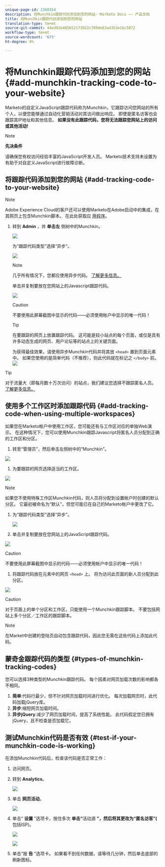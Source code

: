 ```yaml
---
unique-page-id: 2360354
description: 将Munchkin跟踪代码添加到您的网站- Marketo Docs —— 产品文档
title: 将Munchkin跟踪代码添加到您的网站
translation-type: tm+mt
source-git-commit: 44ed91b485b52173922c709de63a4353e16c5072
workflow-type: tm+mt
source-wordcount: '673'
ht-degree: 0%

---
```



# 将Munchkin跟踪代码添加到您的网站 {#add-munchkin-tracking-code-to-your-website}

Marketo的自定义JavaScript跟踪代码称为Munchkin，它跟踪访问您网站的所有个人，以便您能够通过自动化营销活动对其访问做出响应。 即使是匿名访客也会跟踪其IP地址和其他信息。 **如果没有此跟踪代码，您将无法跟踪您网站上的访问或其他活动!**

>[!NOTE]
>
>**先决条件**
>
>请确保您有权访问经验丰富的JavaScript开发人员。 Marketo技术支持未设置为有助于对自定义JavaScript进行故障诊断。

## 将跟踪代码添加到您的网站 {#add-tracking-code-to-your-website}

>[!NOTE]
>
>Adobe Experience Cloud的客户还可以使用Marketo在Adobe启动中的集成，在其网页上包含Munchkin脚本。 在此处获取应 [用程序](https://www.adobeexchange.com/experiencecloud.details.101054.html)。

1. 转到 **Admin** ，并 **单击左** 侧树中的Munchkin。

   ![](assets/image2015-8-25-16-3a21-3a14.png)

   为“跟踪代码类型”选择“异步”。

   ![](assets/image2015-8-25-16-3a24-3a33.png)

   >[!NOTE]
   >
   >几乎所有情况下，您都应使用异步代码。 [了解更多信息。](#types-of-munchkin-tracking-codes)

   单击并复制要放在您网站上的Javascript跟踪代码。

   ![](assets/image2015-8-25-16-3a26-3a12.png)

   >[!CAUTION]
   >
   >不要使用此屏幕截图中显示的代码——必须使用帐户中显示的唯一代码！

   >[!TIP]
   >
   >在要跟踪的网页上放置跟踪代码。 这可能是较小站点的每个页面，或仅是具有许多动态生成的网页、用户论坛等的站点上的关键页面。

   为获得最佳效果，请使用异步Munchkin代码并将其放 `<head>` 置到页面元素中。 如果您使用的是简单代码（不推荐），则此代码就在标记之 `</body>` 前。
   ![](assets/image2015-8-25-16-3a5-3a20.png)

>[!TIP]
>
>对于流量大（即每月数十万次访问）的站点，我们建议您选择不跟踪匿名人员。 [了解更多信息。](http://developers.marketo.com/documentation/websites/lead-tracking-munchkin-js/)

## 使用多个工作区时添加跟踪代码 {#add-tracking-code-when-using-multiple-workspaces}

如果您在Marketo帐户中使用工作区，您可能还有与工作区对应的单独Web演示。 在这种情况下，您可以使用Munchkin跟踪Javascript将匿名人员分配到正确的工作区和分区。

1. 转至“管理员”，然后单击左侧树中的“Munchkin”。

![](assets/image2015-8-25-16-3a28-3a41.png)

1. 为要跟踪的网页选择适当的工作区。

![](assets/image2015-8-25-16-3a30-3a32.png)

>[!NOTE]
>
>如果您不使用特殊工作区Munchkin代码，则人员将分配到设置帐户时创建的默认分区。 它最初被命名为“默认”，但您可能已在自己的Marketo帐户中更改了它。

1. 为“跟踪代码类型”选择“异步”。

   ![](assets/image2015-8-25-16-3a32-3a42.png)

1. 单击并复制要放在您网站上的JavaScript跟踪代码。

![](assets/image2015-8-25-16-3a34-3a7.png)

>[!CAUTION]
>
>不要使用此屏幕截图中显示的代码——必须使用帐户中显示的唯一代码！

1. 将跟踪代码放在元素中的网页 `<head>` 上。 将为访问此页面的新人员分配到此分区。

![](assets/image2015-8-25-16-3a5-3a20.png)

>[!CAUTION]
>
>对于页面上的单个分区和工作区，只能使用一个Munchkin跟踪脚本。 不要包括网站上多个分区／工作区的跟踪脚本。

>[!NOTE]
>
>在Market中创建的登陆页自动包含跟踪代码，因此您无需在这些代码上添加此代码。

## 蒙奇金跟踪代码的类型 {#types-of-munchkin-tracking-codes}

您可以选择3种类型的Munchkin跟踪代码。 每个因素对网页加载次数的影响都各不相同。

1. **简单**:代码行最少，但不针对网页加载时间进行优化。 每次加载网页时，此代码加载jQuery库。
1. **异步**:缩短网页加载时间。
1. **异步jQuery**:减少了网页加载时间，提高了系统性能。 此代码假定您已拥有jQuery，且不检查是否加载它。

## 测试Munchkin代码是否有效 {#test-if-your-munchkin-code-is-working}

在添加Munchkin代码后，检查该代码是否正常工作：

1. 访问网页。
1. 转到 **Analytics**。

   ![](assets/mainnav-analytics-hand.png)

1. 单击 **网页活动**。

   ![](assets/webanalytics.png)

1. 单击“ **设置** ”选项卡，按住多次 **单击“**&#x200B;活动源 **”，然后将其更改为“匿名访客”(**&#x200B;包括ISP)。

   ![](assets/analytics-activity-source.png)

   ![](assets/activitysource.png)

1. 单击“报 **告** ”选项卡。 如果看不到任何数据，请等待几分钟，然后单击底部的刷新图标。

